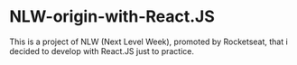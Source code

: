 # NLW-origin-with-React.JS

This is a project of NLW (Next Level Week), promoted by Rocketseat, that i decided to develop with React.JS just to practice.
